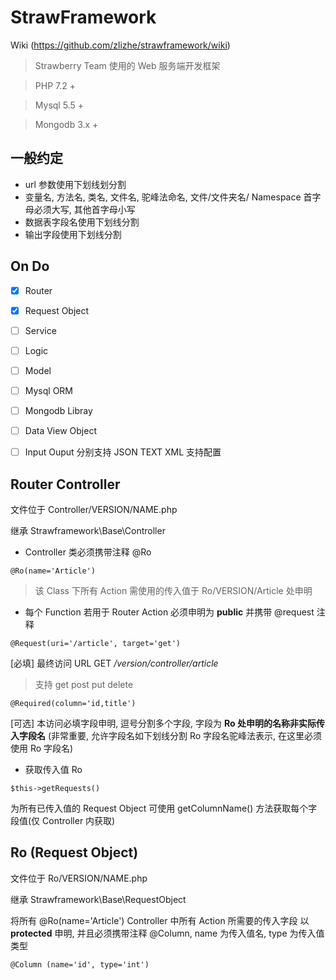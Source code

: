 # StrawFramework

Wiki (https://github.com/zlizhe/strawframework/wiki)

> Strawberry Team 使用的 Web 服务端开发框架

> PHP 7.2 +

> Mysql 5.5 +

> Mongodb 3.x +

## 一般约定

* url 参数使用下划线划分割
* 变量名, 方法名, 类名, 文件名, 驼峰法命名, 文件/文件夹名/ Namespace 首字母必须大写, 其他首字母小写
* 数据表字段名使用下划线分割
* 输出字段使用下划线分割

## On Do

- [x] Router

- [x] Request Object

- [ ] Service

- [ ] Logic

- [ ] Model

- [ ] Mysql ORM

- [ ] Mongodb Libray

- [ ] Data View Object

- [ ] Input Ouput 分别支持 JSON TEXT XML 支持配置


## Router Controller

文件位于 Controller/VERSION/NAME.php

继承 Strawframework\Base\Controller

* Controller 类必须携带注释 @Ro

```
@Ro(name='Article')
```

> 该 Class 下所有 Action 需使用的传入值于 Ro/VERSION/Article 处申明

* 每个 Function 若用于 Router Action 必须申明为 **public** 并携带 @request 注释

```
@Request(uri='/article', target='get')
```

[必填] 最终访问 URL GET */version/controller/article*

> 支持 get post put delete

```
@Required(column='id,title')
```

[可选] 本访问必填字段申明, 逗号分割多个字段, 字段为 **Ro 处申明的名称非实际传入字段名** (非常重要, 允许字段名如下划线分割 Ro 字段名驼峰法表示, 在这里必须使用 Ro 字段名)

* 获取传入值 Ro

```
$this->getRequests()
```

为所有已传入值的 Request Object 可使用 getColumnName() 方法获取每个字段值(仅 Controller 内获取)

## Ro (Request Object)

文件位于 Ro/VERSION/NAME.php

继承 Strawframework\Base\RequestObject

将所有 @Ro(name='Article') Controller 中所有 Action 所需要的传入字段 以 **protected** 申明, 并且必须携带注释 @Column, name 为传入值名, type 为传入值类型

```
@Column (name='id', type='int')
```